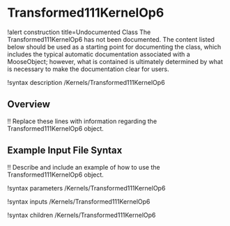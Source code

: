 # Transformed111KernelOp6

!alert construction title=Undocumented Class
The Transformed111KernelOp6 has not been documented. The content listed below should be used as a starting point for
documenting the class, which includes the typical automatic documentation associated with a
MooseObject; however, what is contained is ultimately determined by what is necessary to make the
documentation clear for users.

!syntax description /Kernels/Transformed111KernelOp6

## Overview

!! Replace these lines with information regarding the Transformed111KernelOp6 object.

## Example Input File Syntax

!! Describe and include an example of how to use the Transformed111KernelOp6 object.

!syntax parameters /Kernels/Transformed111KernelOp6

!syntax inputs /Kernels/Transformed111KernelOp6

!syntax children /Kernels/Transformed111KernelOp6
